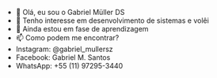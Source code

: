 - 👋 Olá, eu sou o Gabriel Müller DS
- 👀 Tenho interesse em desenvolvimento de sistemas e volêi
- 🌱 Ainda estou em fase de aprendizagem
- 📫 Como podem me encontrar?
- Instagram: @gabriel_mullersz
- Facebook: Gabriel M. Santos
- WhatsApp: +55 (11) 97295-3440
